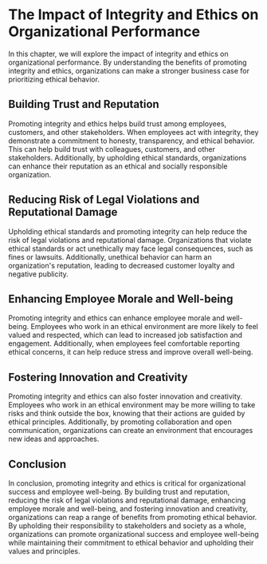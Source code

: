 # The Impact of Integrity and Ethics on Organizational Performance

In this chapter, we will explore the impact of integrity and ethics on organizational performance. By understanding the benefits of promoting integrity and ethics, organizations can make a stronger business case for prioritizing ethical behavior.

Building Trust and Reputation
-----------------------------

Promoting integrity and ethics helps build trust among employees, customers, and other stakeholders. When employees act with integrity, they demonstrate a commitment to honesty, transparency, and ethical behavior. This can help build trust with colleagues, customers, and other stakeholders. Additionally, by upholding ethical standards, organizations can enhance their reputation as an ethical and socially responsible organization.

Reducing Risk of Legal Violations and Reputational Damage
---------------------------------------------------------

Upholding ethical standards and promoting integrity can help reduce the risk of legal violations and reputational damage. Organizations that violate ethical standards or act unethically may face legal consequences, such as fines or lawsuits. Additionally, unethical behavior can harm an organization's reputation, leading to decreased customer loyalty and negative publicity.

Enhancing Employee Morale and Well-being
----------------------------------------

Promoting integrity and ethics can enhance employee morale and well-being. Employees who work in an ethical environment are more likely to feel valued and respected, which can lead to increased job satisfaction and engagement. Additionally, when employees feel comfortable reporting ethical concerns, it can help reduce stress and improve overall well-being.

Fostering Innovation and Creativity
-----------------------------------

Promoting integrity and ethics can also foster innovation and creativity. Employees who work in an ethical environment may be more willing to take risks and think outside the box, knowing that their actions are guided by ethical principles. Additionally, by promoting collaboration and open communication, organizations can create an environment that encourages new ideas and approaches.

Conclusion
----------

In conclusion, promoting integrity and ethics is critical for organizational success and employee well-being. By building trust and reputation, reducing the risk of legal violations and reputational damage, enhancing employee morale and well-being, and fostering innovation and creativity, organizations can reap a range of benefits from promoting ethical behavior. By upholding their responsibility to stakeholders and society as a whole, organizations can promote organizational success and employee well-being while maintaining their commitment to ethical behavior and upholding their values and principles.
